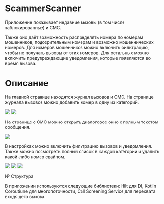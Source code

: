 # ScammerScanner

Приложение показывает недавние вызовы (в том числе заблокированные) и СМС. 

Также оно даёт возможность распределять номера по номерам мошенников, подозрительным номерам и возможно мошеннических номеров.
Для номеров мошенников можно включить фильтрацию, чтобы не получать вызовы от этих номеров. Для остальных можно включить предупреждающие уведомления, которые появляются во время вызова.

# Описание

На главной странице находятся журнал вызовов и СМС. На странице журнала вызовов можно добавить номер в одну из категорий.

![](/illustrations/calllogs.gif)      ![](/illustrations/blockedCalls.png)

На странице с СМС можно открыть диалоговое окно с полным текстом сообщения.

![](/illustrations/sms.gif) 

В настройках можно включить фильтрацию вызовов и уведомления. Также можно посмотреть полный список в каждой категории и удалить какой-либо номер свайпом.

![](/illustrations/settings.gif)      ![](/illustrations/delete.gif)     ![](/illustrations/notification.png)   

№ Структура

В приложении используются следующие библиотеки: Hilt для DI, Kotlin Coroutiune для многопоточности, Call Screening Service для перехвата входящего вызова.
